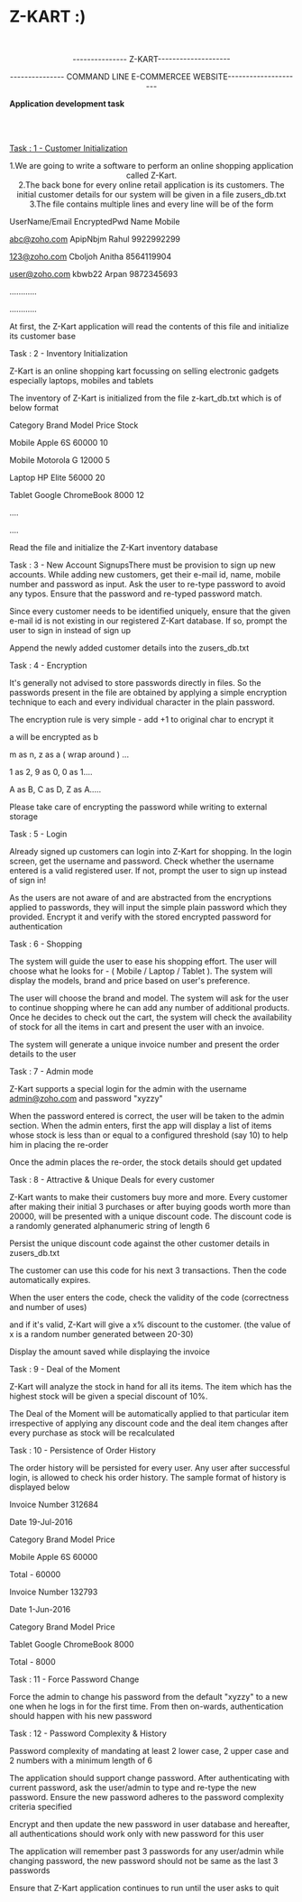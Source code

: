 # Z-KART :)<!-- PROJECT LOGO -->
<br />


 <p align="center">
   --------------- Z-KART--------------------
  </p>

  <p align="center">
   --------------- COMMAND LINE E-COMMERCEE WEBSITE---------------------
    <br />
    <p><strong>Application development task</strong></p>
    <br />
    <br />
  </p>
</p>


<!-- TABLE OF CONTENTS -->
<a href>Task : 1 - Customer Initialization</a>
<p align="center">
1.We are going to write a software to perform an online shopping application called Z-Kart.
<br>
2.The back bone for every online retail application is its customers. The initial customer details for our system will be given in a file zusers_db.txt
<br>
3.The file contains multiple lines and every line will be of the form
 </p>


UserName/Email EncryptedPwd Name Mobile

abc@zoho.com ApipNbjm Rahul 9922992299

123@zoho.com Cboljoh Anitha 8564119904

user@zoho.com kbwb22 Arpan 9872345693

............

............

At first, the Z-Kart application will read the contents of this file and initialize its customer base


Task : 2 - Inventory Initialization

Z-Kart is an online shopping kart focussing on selling electronic gadgets especially laptops, mobiles and tablets

The inventory of Z-Kart is initialized from the file z-kart_db.txt which is of below format


Category Brand Model Price Stock

Mobile Apple 6S 60000 10

Mobile Motorola G 12000 5

Laptop HP Elite 56000 20

Tablet Google ChromeBook 8000 12

....

....


Read the file and initialize the Z-Kart inventory database


Task : 3 - New Account SignupsThere must be provision to sign up new accounts. While adding new customers, get their e-mail id, name, mobile number and password as input. Ask the user to re-type password to avoid any typos. Ensure that the password and re-typed password match.

Since every customer needs to be identified uniquely, ensure that the given e-mail id is not existing in our registered Z-Kart database. If so, prompt the user to sign in instead of sign up

Append the newly added customer details into the zusers_db.txt


Task : 4 - Encryption

It's generally not advised to store passwords directly in files. So the passwords present in the file are obtained by applying a simple encryption technique to each and every individual character in the plain password.


The encryption rule is very simple - add +1 to original char to encrypt it

a will be encrypted as b

m as n, z as a ( wrap around ) ...

1 as 2, 9 as 0, 0 as 1....

A as B, C as D, Z as A.....


Please take care of encrypting the password while writing to external storage


Task : 5 - Login

Already signed up customers can login into Z-Kart for shopping. In the login screen, get the username and password. Check whether the username entered is a valid registered user. If not, prompt the user to sign up instead of sign in!

As the users are not aware of and are abstracted from the encryptions applied to passwords, they will input the simple plain password which they provided. Encrypt it and verify with the stored encrypted password for authentication


Task : 6 - Shopping

The system will guide the user to ease his shopping effort. The user will choose what he looks for - ( Mobile / Laptop / Tablet ). The system will display the models, brand and price based on user's preference.

The user will choose the brand and model. The system will ask for the user to continue shopping where he can add any number of additional products. Once he decides to check out the cart, the system will check the availability of stock for all the items in cart and present the user with an invoice.

The system will generate a unique invoice number and present the order details to the user


Task : 7 - Admin mode

Z-Kart supports a special login for the admin with the username admin@zoho.com and password "xyzzy"

When the password entered is correct, the user will be taken to the admin section. When the admin enters, first the app will display a list of items whose stock is less than or equal to a configured threshold (say 10) to help him in placing the re-order

Once the admin places the re-order, the stock details should get updated


Task : 8 - Attractive & Unique Deals for every customer

Z-Kart wants to make their customers buy more and more. Every customer after making their initial 3 purchases or after buying goods worth more than 20000, will be presented with a unique discount code. The discount code is a randomly generated alphanumeric string of length 6

Persist the unique discount code against the other customer details in zusers_db.txt


The customer can use this code for his next 3 transactions. Then the code automatically expires.

When the user enters the code, check the validity of the code (correctness and number of uses)

and if it's valid, Z-Kart will give a x% discount to the customer. (the value of x is a random number generated between 20-30)

Display the amount saved while displaying the invoice



Task : 9 - Deal of the Moment

Z-Kart will analyze the stock in hand for all its items. The item which has the highest stock will be given a special discount of 10%.

The Deal of the Moment will be automatically applied to that particular item irrespective of applying any discount code and the deal item changes after every purchase as stock will be recalculated



Task : 10 - Persistence of Order History

The order history will be persisted for every user. Any user after successful login, is allowed to check his order history. The sample format of history is displayed below


Invoice Number 312684

Date 19-Jul-2016


Category Brand Model Price

Mobile Apple 6S 60000


Total - 60000


Invoice Number 132793

Date 1-Jun-2016


Category Brand Model Price

Tablet Google ChromeBook 8000

Total - 8000


Task : 11 - Force Password Change

Force the admin to change his password from the default "xyzzy" to a new one when he logs in for the first time. From then on-wards, authentication should happen with his new password


Task : 12 - Password Complexity & History

Password complexity of mandating at least 2 lower case, 2 upper case and 2 numbers with a minimum length of 6

The application should support change password. After authenticating with current password, ask the user/admin to type and re-type the new password. Ensure the new password adheres to the password complexity criteria specified

Encrypt and then update the new password in user database and hereafter, all authentications should work only with new password for this user

The application will remember past 3 passwords for any user/admin while changing password, the new password should not be same as the last 3 passwords


Ensure that Z-Kart application continues to run until the user asks to quit





